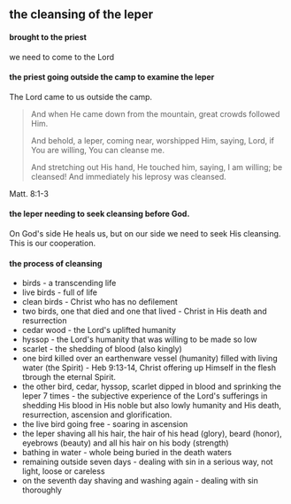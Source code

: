 ## the cleansing of the leper

#### brought to the priest

we need to come to the Lord

#### the priest going outside the camp to examine the leper

The Lord came to us outside the camp.

> And when He came down from the mountain, great crowds followed Him.
> 
> And behold, a leper, coming near, worshipped Him, saying, Lord, if You are willing, You can cleanse me.
>
> And stretching out His hand, He touched him, saying, I am willing; be cleansed! And immediately his leprosy was cleansed.

Matt. 8:1-3

#### the leper needing to seek cleansing before God.

On God's side He heals us, but on our side we need to seek His cleansing. This is our cooperation.

#### the process of cleansing

- birds - a transcending life
- live birds - full of life
- clean birds - Christ who has no defilement
- two birds, one that died and one that lived - Christ in His death and resurrection
- cedar wood - the Lord's uplifted humanity
- hyssop - the Lord's humanity that was willing to be made so low
- scarlet - the shedding of blood (also kingly)
- one bird killed over an earthenware vessel (humanity) filled with living water (the Spirit) - Heb 9:13-14, Christ offering up Himself in the flesh tbrough the eternal Spirit.
- the other bird, cedar, hyssop, scarlet dipped in blood and sprinking the leper 7 times - the subjective experience of the Lord's sufferings in shedding His blood in His noble but also lowly humanity and His death, resurrection, ascension and glorification.
- the live bird going free - soaring in ascension
- the leper shaving all his hair, the hair of his head (glory), beard (honor), eyebrows (beauty) and all his hair on his body (strength)
- bathing in water - whole being buried in the death waters
- remaining outside seven days - dealing with sin in a serious way, not light, loose or careless
- on the seventh day shaving and washing again - dealing with sin thoroughly
